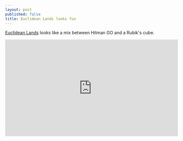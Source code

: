 ```yaml
---
layout: post
published: false
title: Euclidean Lands looks fun
---
```

[Euclidean Lands](http://euclideanlands.com/) looks like a mix between Hitman GO and a Rubik's cube.

<iframe width="560" height="315" src="https://www.youtube.com/embed/0uOC6xk0p0k" frameborder="0" allowfullscreen></iframe>